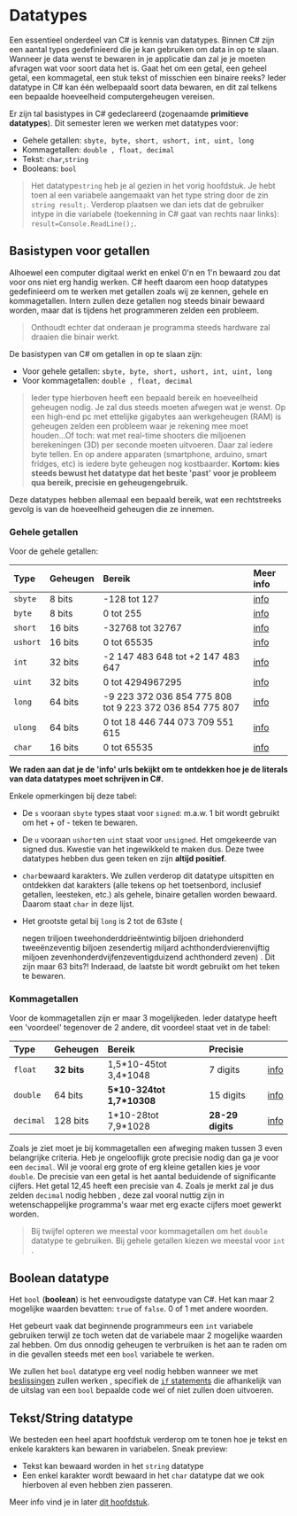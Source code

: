 # Datatypes

Een essentieel onderdeel van C\# is kennis van datatypes. Binnen C\# zijn een aantal types gedefinieerd die je kan gebruiken om data in op te slaan. Wanneer je data wenst te bewaren in je applicatie dan zal je je moeten afvragen wat voor soort data het is. Gaat het om een getal, een geheel getal, een kommagetal, een stuk tekst of misschien een binaire reeks? Ieder datatype in C\# kan één welbepaald soort data bewaren, en dit zal telkens een bepaalde hoeveelheid computergeheugen vereisen.

Er zijn tal basistypes in C\# gedeclareerd \(zogenaamde **primitieve datatypes**\). Dit semester leren we werken met datatypes voor:

* Gehele getallen: `sbyte, byte, short, ushort, int, uint, long`
* Kommagetallen: `double , float, decimal`
* Tekst: `char`,`string`
* Booleans: `bool`

> Het datatype`string` heb je al gezien in het vorig hoofdstuk. Je hebt toen al een variabele aangemaakt van het type string door de zin `string result;`. Verderop plaatsen we dan iets dat de gebruiker intype in die variabele \(toekenning in C\# gaat van rechts naar links\): `result=Console.ReadLine();`.

## Basistypen voor getallen

Alhoewel een computer digitaal werkt en enkel 0'n en 1'n bewaard zou dat voor ons niet erg handig werken. C\# heeft daarom een hoop datatypes gedefinieerd om te werken met getallen zoals wij ze kennen, gehele en kommagetallen. Intern zullen deze getallen nog steeds binair bewaard worden, maar dat is tijdens het programmeren zelden een probleem.

> Onthoudt echter dat onderaan je programma steeds hardware zal draaien die binair werkt.

De basistypen van C\# om getallen in op te slaan zijn:

* Voor gehele getallen: `sbyte, byte, short, ushort, int, uint, long`
* Voor kommagetallen: `double , float, decimal`

> Ieder type hierboven heeft een bepaald bereik en hoeveelheid geheugen nodig. Je zal dus steeds moeten afwegen wat je wenst. Op een high-end pc met ettelijke gigabytes aan werkgeheugen \(RAM\) is geheugen zelden een probleem waar je rekening mee moet houden...Of toch: wat met real-time shooters die miljoenen berekeningen \(3D\) per seconde moeten uitvoeren. Daar zal iedere byte tellen. En op andere apparaten \(smartphone, arduino, smart fridges, etc\) is iedere byte geheugen nog kostbaarder. **Kortom: kies steeds bewust het datatype dat het beste 'past' voor je probleem qua bereik, precisie en geheugengebruik.**

Deze datatypes hebben allemaal een bepaald bereik, wat een rechtstreeks gevolg is van de hoeveelheid geheugen die ze innemen.

### Gehele getallen

Voor de gehele getallen:

| **Type** | **Geheugen** | **Bereik** | **Meer info** |
| :--- | :--- | :--- | :--- |
| `sbyte` | 8 bits | -128 tot 127 | [info](https://docs.microsoft.com/en-us/dotnet/csharp/language-reference/keywords/sbyte) |
| `byte` | 8 bits | 0 tot 255 | [info](https://docs.microsoft.com/en-us/dotnet/csharp/language-reference/keywords/byte) |
| `short` | 16 bits | -32768 tot 32767 | [info](https://docs.microsoft.com/en-us/dotnet/csharp/language-reference/keywords/short) |
| `ushort` | 16 bits | 0 tot 65535 | [info](https://docs.microsoft.com/en-us/dotnet/csharp/language-reference/keywords/ushort) |
| `int` | 32 bits | -2 147 483 648 tot +2 147 483 647 | [info](https://docs.microsoft.com/en-us/dotnet/csharp/language-reference/keywords/int) |
| `uint` | 32 bits | 0 tot 4294967295 | [info](https://docs.microsoft.com/en-us/dotnet/csharp/language-reference/keywords/uint) |
| `long` | 64 bits | -9 223 372 036 854 775 808 tot 9 223 372 036 854 775 807 | [info](https://docs.microsoft.com/en-us/dotnet/csharp/language-reference/keywords/long) |
| `ulong` | 64 bits | 0 tot 18 446 744 073 709 551 615 | [info](https://docs.microsoft.com/en-us/dotnet/csharp/language-reference/keywords/long) |
| `char` | 16 bits | 0 tot 65535 | [info](https://docs.microsoft.com/en-us/dotnet/csharp/language-reference/keywords/char) |

**We raden aan dat je de 'info' urls bekijkt om te ontdekken hoe je de literals van data datatypes moet schrijven in C\#.**

Enkele opmerkingen bij deze tabel:

* De `s` vooraan `sbyte` types staat voor `signed`: m.a.w. 1 bit wordt gebruikt om het + of - teken te bewaren. 
* De `u` vooraan `ushort`en `uint` staat voor `unsigned`. Het omgekeerde van signed dus. Kwestie van het ingewikkeld te maken dus. Deze twee datatypes hebben dus geen teken en zijn **altijd positief**.
* `char`bewaard karakters. We zullen verderop dit datatype uitspitten en ontdekken dat karakters \(alle tekens op het toetsenbord, inclusief getallen, leesteken, etc.\) als gehele, binaire getallen worden bewaard. Daarom staat `char` in deze lijst.
* Het grootste getal bij `long` is 2 tot de 63ste \(

  negen triljoen tweehonderddrieëntwintig biljoen driehonderd tweeënzeventig biljoen zesendertig miljard achthonderdvierenvijftig miljoen zevenhonderdvijfenzeventigduizend achthonderd zeven\) . Dit zijn maar 63 bits?! Inderaad, de laatste bit wordt gebruikt om het teken te bewaren.

### Kommagetallen

Voor de kommagetallen zijn er maar 3 mogelijkeden. Ieder datatype heeft een 'voordeel' tegenover de 2 andere, dit voordeel staat vet in de tabel:

| **Type** | **Geheugen** | **Bereik** | **Precisie** |  |
| :--- | :--- | :--- | :--- | :--- |
| `float` | **32 bits** | 1,5\*10-45tot 3,4\*1048 | 7 digits | [info](https://docs.microsoft.com/en-us/dotnet/csharp/language-reference/keywords/float) |
| `double` | 64 bits | **5\*10-324tot 1,7\*10308** | 15 digits | [info](https://docs.microsoft.com/en-us/dotnet/csharp/language-reference/keywords/double) |
| `decimal` | 128 bits | 1\*10-28tot 7,9\*1028 | **28-29 digits** | [info](https://docs.microsoft.com/en-us/dotnet/csharp/language-reference/keywords/decimal) |

Zoals je ziet moet je bij kommagetallen een afweging maken tussen 3 even belangrijke criteria. Heb je ongelooflijk grote precisie nodig dan ga je voor een `decimal`. Wil je vooral erg grote of erg kleine getallen kies je voor `double`. De precisie van een getal is het aantal beduidende of significante cijfers. Het getal 12,45 heeft een precisie van 4. Zoals je merkt zal je dus zelden `decimal` nodig hebben , deze zal vooral nuttig zijn in wetenschappelijke programma's waar met erg exacte cijfers moet gewerkt worden.

> Bij twijfel opteren we meestal voor kommagetallen om het `double` datatype te gebruiken. Bij gehele getallen kiezen we meestal voor `int` .

## Boolean datatype

Het `bool` \(**boolean**\) is het eenvoudigste datatype van C\#. Het kan maar 2 mogelijke waarden bevatten: `true` of `false`. 0 of 1 met andere woorden.

Het gebeurt vaak dat beginnende programmeurs een `int` variabele gebruiken terwijl ze toch weten dat de variabele maar 2 mogelijke waarden zal hebben. Om dus onnodig geheugen te verbruiken is het aan te raden om in die gevallen steeds met een `bool` variabele te werken.

We zullen het `bool` datatype erg veel nodig hebben wanneer we met [beslissingen](../h4-beslissingen/0_beslissingen_intro.md) zullen werken , specifiek de [`if` statements](../h4-beslissingen/0_if.md) die afhankelijk van de uitslag van een `bool` bepaalde code wel of niet zullen doen uitvoeren.

## Tekst/String datatype

We besteden een heel apart hoofdstuk verderop om te tonen hoe je tekst en enkele karakters kan bewaren in variabelen. Sneak preview:

* Tekst kan bewaard worden in het `string` datatype
* Een enkel karakter wordt bewaard in het `char` datatype dat we ook hierboven al even hebben zien passeren.

Meer info vind je in later [dit hoofdstuk](../h2-tekst-in-code/5_chars_strings.md).

